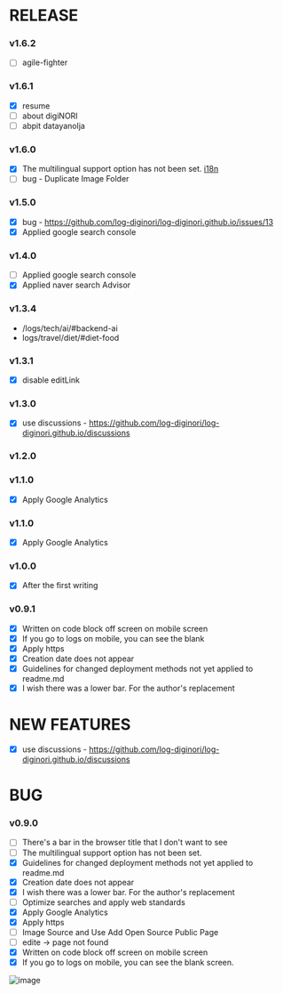 # RELEASE
### v1.6.2
- [ ] agile-fighter

### v1.6.1
- [x] resume
- [ ] about digiNORI
- [ ] abpit datayanolja

### v1.6.0
- [x] The multilingual support option has not been set. [i18n](https://v2.vuepress.vuejs.org/guide/i18n.html)
- [ ] bug - Duplicate Image Folder

### v1.5.0
- [x] bug - https://github.com/log-diginori/log-diginori.github.io/issues/13
- [x] Applied google search console

### v1.4.0
- [ ] Applied google search console
- [x] Applied naver search Advisor

### v1.3.4

- /logs/tech/ai/#backend-ai
- logs/travel/diet/#diet-food

### v1.3.1

- [x] disable editLink

### v1.3.0

- [x] use discussions - https://github.com/log-diginori/log-diginori.github.io/discussions

### v1.2.0

### v1.1.0

- [x] Apply Google Analytics

### v1.1.0

- [x] Apply Google Analytics

### v1.0.0

- [x] After the first writing

### v0.9.1

- [x] Written on code block off screen on mobile screen
- [x] If you go to logs on mobile, you can see the blank
- [x] Apply https
- [x] Creation date does not appear
- [x] Guidelines for changed deployment methods not yet applied to readme.md
- [x] I wish there was a lower bar. For the author's replacement

# NEW FEATURES

- [x] use discussions - https://github.com/log-diginori/log-diginori.github.io/discussions

# BUG

### v0.9.0

- [ ] There's a bar in the browser title that I don't want to see
- [ ] The multilingual support option has not been set.
- [x] Guidelines for changed deployment methods not yet applied to readme.md
- [x] Creation date does not appear
- [x] I wish there was a lower bar. For the author's replacement
- [ ] Optimize searches and apply web standards
- [x] Apply Google Analytics
- [x] Apply https
- [ ] Image Source and Use Add Open Source Public Page
- [ ] edite -> page not found
- [x] Written on code block off screen on mobile screen
- [x] If you go to logs on mobile, you can see the blank screen.

![image](https://user-images.githubusercontent.com/10396850/204098107-a5384d08-fc65-4341-9a19-4b23a0eb3d71.png)
